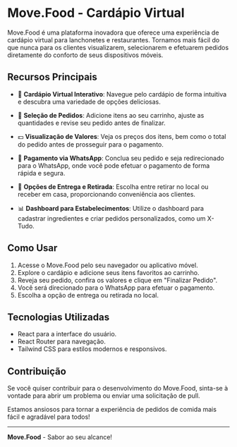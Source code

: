 # Move.Food - Cardápio Virtual

Move.Food é uma plataforma inovadora que oferece uma experiência de cardápio virtual para lanchonetes e restaurantes. Tornamos mais fácil do que nunca para os clientes visualizarem, selecionarem e efetuarem pedidos diretamente do conforto de seus dispositivos móveis.

## Recursos Principais

- 📱 **Cardápio Virtual Interativo**: Navegue pelo cardápio de forma intuitiva e descubra uma variedade de opções deliciosas.

- 🛒 **Seleção de Pedidos**: Adicione itens ao seu carrinho, ajuste as quantidades e revise seu pedido antes de finalizar.

- 💵 **Visualização de Valores**: Veja os preços dos itens, bem como o total do pedido antes de prosseguir para o pagamento.

- 📲 **Pagamento via WhatsApp**: Conclua seu pedido e seja redirecionado para o WhatsApp, onde você pode efetuar o pagamento de forma rápida e segura.

- 🚗 **Opções de Entrega e Retirada**: Escolha entre retirar no local ou receber em casa, proporcionando conveniência aos clientes.

- 📊 **Dashboard para Estabelecimentos**: Utilize o dashboard para cadastrar ingredientes e criar pedidos personalizados, como um X-Tudo.

## Como Usar

1. Acesse o Move.Food pelo seu navegador ou aplicativo móvel.
2. Explore o cardápio e adicione seus itens favoritos ao carrinho.
3. Reveja seu pedido, confira os valores e clique em "Finalizar Pedido".
4. Você será direcionado para o WhatsApp para efetuar o pagamento.
5. Escolha a opção de entrega ou retirada no local.

## Tecnologias Utilizadas

- React para a interface do usuário.
- React Router para navegação.
- Tailwind CSS para estilos modernos e responsivos.

## Contribuição

Se você quiser contribuir para o desenvolvimento do Move.Food, sinta-se à vontade para abrir um problema ou enviar uma solicitação de pull.

Estamos ansiosos para tornar a experiência de pedidos de comida mais fácil e agradável para todos!

---

**Move.Food** - Sabor ao seu alcance!
